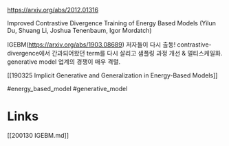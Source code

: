 https://arxiv.org/abs/2012.01316

Improved Contrastive Divergence Training of Energy Based Models (Yilun Du, Shuang Li, Joshua Tenenbaum, Igor Mordatch)

IGEBM(https://arxiv.org/abs/1903.08689) 저자들이 다시 출동! contrastive-divergence에서 간과되어왔던 term를 다시 살리고 샘플링 과정 개선 & 멀티스케일화. generative model 업계의 경쟁이 매우 격렬.

[[190325 Implicit Generative and Generalization in Energy-Based Models]]

#energy_based_model #generative_model

# Links

[[200130 IGEBM.md]]